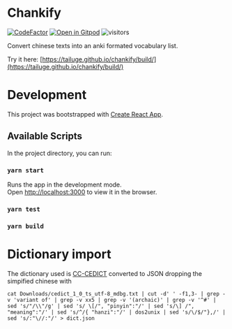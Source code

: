 # Chankify
[![CodeFactor](https://www.codefactor.io/repository/github/tailuge/chankify/badge)](https://www.codefactor.io/repository/github/tailuge/chankify) [![Open in Gitpod](https://img.shields.io/badge/Gitpod-Open%20in%20Gitpod-%230092CF.svg)](https://gitpod.io/#https://github.com/tailuge/chankify) ![visitors](https://visitor-badge.glitch.me/badge?page_id=tailuge.chankify)

Convert chinese texts into an anki formated vocabulary list.

Try it here: [https://tailuge.github.io/chankify/build/](https://tailuge.github.io/chankify/build/)


# Development

This project was bootstrapped with [Create React App](https://github.com/facebook/create-react-app).

## Available Scripts

In the project directory, you can run:

### `yarn start`

Runs the app in the development mode.\
Open [http://localhost:3000](http://localhost:3000) to view it in the browser.


### `yarn test`

### `yarn build`

# Dictionary import

The dictionary used is [CC-CEDICT](https://cc-cedict.org/editor/editor.php?handler=Download) converted to JSON dropping the simpified chinese with 

`cat Downloads/cedict_1_0_ts_utf-8_mdbg.txt | cut -d' ' -f1,3- | grep -v 'variant of' | grep -v xx5 | grep -v '(archaic)' | grep -v '^#' | sed 's/"/\\"/g' | sed 's/ \[/", "pinyin":"/' | sed 's/\] /", "meaning":"/' | sed 's/^/{ "hanzi":"/' | dos2unix | sed 's/\/$/"},/' | sed 's/:"\//:"/' > dict.json`

